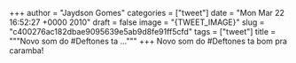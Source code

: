 
+++
author = "Jaydson Gomes"
categories = ["tweet"]
date = "Mon Mar 22 16:52:27 +0000 2010"
draft = false
image = "{TWEET_IMAGE}"
slug = "c400276ac182dbae9095639e5ab9d8fe91ff5cfd"
tags = ["tweet"]
title = """Novo som do #Deftones ta ..."""
+++
Novo som do #Deftones ta bom pra caramba!
